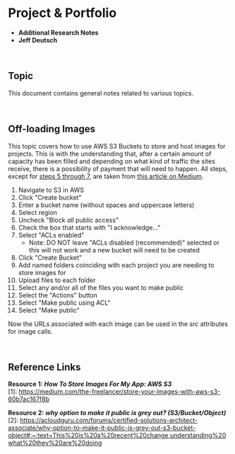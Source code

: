 # Project & Portfolio 

* **Additional Research Notes**
* **Jeff Deutsch**

<br>


## Topic

This document contains general notes related to various topics.

<br>

## Off-loading Images
This topic covers how to use AWS S3 Buckets to store and host images for projects. This is with the understanding that, after a certain amount of capacity has been filled and depending on what kind of traffic the sites receive, there is a possibility of payment that will need to happen. 
All steps, except for [steps 5 through 7]([2]), are taken from [this article on Medium]([1]).

1. Navigate to S3 in AWS
2. Click "Create bucket"
3. Enter a bucket name (without spaces and uppercase letters)
4. Select region
5. Uncheck "Block _all_ public access"
6. Check the box that starts with "I acknowledge..."
7. Select "ACLs enabled"
	- Note: DO NOT leave "ACLs disabled (recommended)" selected or this will not work and a new bucket will need to be created
8. Click "Create Bucket"
9. Add named folders coinciding with each project you are needing to store images for
10. Upload files to each folder
11. Select any and/or all of the files you want to make public
12. Select the "Actions" button
13. Select "Make public using ACL"
14. Select "Make public"

Now the URLs associated with each image can be used in the _src_ attributes for image calls.

<br>

## Reference Links

**Resource 1: _How To Store Images For My App: AWS S3_**  
[1]: https://medium.com/the-freelancer/store-your-images-with-aws-s3-60b7ac167f8b

**Resource 2: _why option to make it public is grey out? (S3/Bucket/Object)_**    
[2]: https://acloudguru.com/forums/certified-solutions-architect-associate/why-option-to-make-it-public-is-grey-out-s3-bucket-object#:~:text=This%20is%20a%20recent%20change,understanding%20what%20they%20are%20doing


